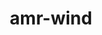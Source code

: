 ---
title: "amr-wind"
layout: cache
category: package
meta: {"versions": ["ascent", "main"], "compilers": ["gcc@7.4.0", "gcc@9.3.0"]}
spec_files: 
 - spec-0.json
 - spec-1.json
spec_names:
 - 'amr-wind@ascent%gcc@7.4.0+ascent~cuda~fortran+hypre+internal-amrex~ipo~masa+mpi+netcdf~openfast~openmp+shared+tests~unit build_type=Release cuda_arch=none arch=linux-rhel7-power9le ^ascent@pantheon_ver%gcc@7.4.0~adios~babelflow~cuda~doc~dray+fortran~mfem+mpi~openmp~python+serial+shared+test+vtkh cuda_arch=none arch=linux-rhel7-power9le ^conduit@0.6.0%gcc@7.4.0~adios~doc~doxygen+fortran+hdf5+hdf5_compat~ipo+mpi~python+shared~silo+test~zfp build_type=RelWithDebInfo arch=linux-rhel7-power9le ^hdf5@1.8.22%gcc@7.4.0~cxx~debug~fortran+hl~java+mpi+pic+shared~szip~threadsafe api=none arch=linux-rhel7-power9le ^hypre@develop%gcc@7.4.0~complex~cuda~debug+int64~internal-superlu~mixedint+mpi~openmp+shared~superlu-dist cuda_arch=none arch=linux-rhel7-power9le ^netcdf-c@4.7.4%gcc@7.4.0~dap~hdf4~jna+mpi+parallel-netcdf+pic+shared patches=2c88dfb arch=linux-rhel7-power9le ^netlib-lapack@3.8.0%gcc@7.4.0~external-blas~ipo+lapacke+shared~xblas build_type=Release patches=5c79286,ad3d41f arch=linux-rhel7-power9le ^parallel-netcdf@1.12.1%gcc@7.4.0~burstbuffer+cxx+fortran+pic+shared arch=linux-rhel7-power9le ^spectrum-mpi@10.3.1.2%gcc@7.4.0 arch=linux-rhel7-power9le ^vtk-h@0.7.0%gcc@7.4.0~contourtree~cuda~logging+mpi~openmp+serial+shared cuda_arch=none arch=linux-rhel7-power9le ^vtk-m@1.5.5%gcc@7.4.0~64bitids+ascent_types~cuda+doubleprecision~hip~ipo~logging~mpi~openmp+rendering~shared~tbb~virtuals amdgpu_target=none build_type=Release cuda_arch=none arch=linux-rhel7-power9le ^zlib@1.2.11%gcc@7.4.0+optimize+pic+shared arch=linux-rhel7-power9le'
 - 'amr-wind@main%gcc@9.3.0~cuda~fortran+hypre+internal-amrex~ipo~masa+mpi+netcdf~openfast~openmp+shared+tests+unit build_type=Release cuda_arch=none arch=linux-ubuntu20.04-x86_64 ^hdf5@1.10.4%gcc@9.3.0+cxx~debug~fortran+hl~java+mpi+pic+shared~szip~threadsafe api=none arch=linux-ubuntu20.04-x86_64 ^hwloc@2.4.1%gcc@9.3.0~cairo~cuda~gl~libudev+libxml2~netloc~nvml+pci+shared arch=linux-ubuntu20.04-x86_64 ^hypre@develop%gcc@9.3.0~complex~cuda~debug+int64~internal-superlu~mixedint+mpi~openmp+shared~superlu-dist~unified-memory cuda_arch=none arch=linux-ubuntu20.04-x86_64 ^libfabric@1.12.1%gcc@9.3.0~kdreg fabrics=sockets,tcp,udp arch=linux-ubuntu20.04-x86_64 ^libiconv@1.16%gcc@9.3.0 arch=linux-ubuntu20.04-x86_64 ^libpciaccess@0.16%gcc@9.3.0 arch=linux-ubuntu20.04-x86_64 ^libxml2@2.9.8%gcc@9.3.0~python arch=linux-ubuntu20.04-x86_64 ^mpich@3.3.2%gcc@9.3.0~argobots+fortran+hwloc+hydra+libxml2+pci+romio~slurm~verbs~wrapperrpath device=ch4 netmod=ofi patches=eb982de pmi=pmi arch=linux-ubuntu20.04-x86_64 ^ncurses@6.2%gcc@9.3.0~symlinks+termlib abi=none arch=linux-ubuntu20.04-x86_64 ^netcdf-c@4.7.3%gcc@9.3.0~dap~hdf4~jna+mpi+parallel-netcdf+pic+shared patches=2c88dfb arch=linux-ubuntu20.04-x86_64 ^netlib-lapack@3.8.0%gcc@9.3.0~external-blas~ipo+lapacke+shared~xblas build_type=Release patches=5c79286,ad3d41f arch=linux-ubuntu20.04-x86_64 ^parallel-netcdf@1.12.1%gcc@9.3.0~burstbuffer+cxx+fortran+pic+shared arch=linux-ubuntu20.04-x86_64 ^xz@5.2.5%gcc@9.3.0+pic arch=linux-ubuntu20.04-x86_64 ^zlib@1.2.11%gcc@9.3.0+optimize+pic+shared arch=linux-ubuntu20.04-x86_64'
---